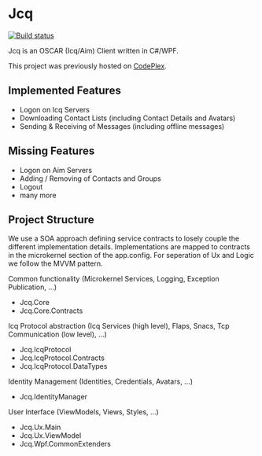 # Jcq

[![Build status](https://ci.appveyor.com/api/projects/status/o3gubp3g9hlraqyg/branch/master?svg=true)](https://ci.appveyor.com/project/janmolnar/jcq/branch/master)

Jcq is an OSCAR (Icq/Aim) Client written in C#/WPF.

This project was previously hosted on [CodePlex](https://jcq.codeplex.com).

## Implemented Features
- Logon on Icq Servers
- Downloading Contact Lists (including Contact Details and Avatars)
- Sending & Receiving of Messages (including offline messages)

## Missing Features
- Logon on Aim Servers
- Adding / Removing of Contacts and Groups
- Logout
- many more

## Project Structure

We use a SOA approach defining service contracts to losely couple the different implementation details.
Implementations are mapped to contracts in the microkernel section of the app.config.
For seperation of Ux and Logic we follow the MVVM pattern.

Common functionality (Microkernel Services, Logging, Exception Publication, ...)
- Jcq.Core 
- Jcq.Core.Contracts

Icq Protocol abstraction (Icq Services (high level), Flaps, Snacs, Tcp Communication (low level), ...)
- Jcq.IcqProtocol
- Jcq.IcqProtocol.Contracts
- Jcq.IcqProtocol.DataTypes

Identity Management (Identities, Credentials, Avatars, ...)
-  Jcq.IdentityManager

User Interface (ViewModels, Views, Styles, ...)
- Jcq.Ux.Main
- Jcq.Ux.ViewModel
- Jcq.Wpf.CommonExtenders
